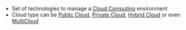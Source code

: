 - Set of technologies to manage a [Cloud Computing](Cloud%20Computing.md) environment
- Cloud type can be [Public Cloud](Public%20Cloud.md), [Private Cloud](Private%20Cloud.md), [Hybrid Cloud](Hybrid%20Cloud.md) or even [MultiCloud](MultiCloud.md)